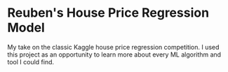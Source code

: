 # Reuben's House Price Regression Model

My take on the classic Kaggle house price regression competition. I used this project as an opportunity to learn more about every ML algorithm and tool I could find.
